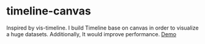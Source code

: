 # timeline-canvas
Inspired by vis-timeline. I build Timeline base on canvas in order to visualize a huge datasets. Additionally, It would improve performance. [Demo](https://raw.githack.com/longnguyenduy233/timeline-canvas/main/demo/demo.html)

